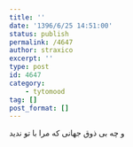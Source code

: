 ```yaml
---
title: ''
date: '1396/6/25 14:51:00'
status: publish
permalink: /4647
author: straxico
excerpt: ''
type: post
id: 4647
category:
    - tytomood
tag: []
post_format: []
---
```

و چه بی ذوق جهانی که مرا با تو ندید